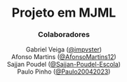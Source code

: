 <html>
<div align="center">
  <h1>Projeto em MJML</h1>
 </div>
 
 <div align="center">
  <h3>Colaboradores</h3>
    Gabriel Veiga (<a href="https://github.com/impvster" target="_blank">@impvster</a>) <br>
    Afonso Martins (<a href="https://github.com/AfonsoMartins12" target="_blank">@AfonsoMartins12</a>) <br>
    Sajjan Poudel (<a href="https://github.com/sajjan-poudel-escola" target="_blank">@Sajjan-Poudel-Escola</a>) <br>
    Paulo Pinho (<a href="https://github.com/Paulo20042023" target="_blank">@Paulo20042023</a>)
  </div>
</html>



